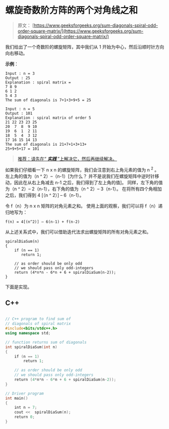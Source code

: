 # 螺旋奇数阶方阵的两个对角线之和

> 原文： [https://www.geeksforgeeks.org/sum-diagonals-spiral-odd-order-square-matrix/](https://www.geeksforgeeks.org/sum-diagonals-spiral-odd-order-square-matrix/)

我们给出了一个奇数阶的螺旋矩阵，其中我们从 1 开始为中心，然后沿顺时针方向向右移动。

**示例**：

```
Input : n = 3 
Output : 25
Explanation : spiral matrix = 
7 8 9
6 1 2
5 4 3
The sum of diagonals is 7+1+3+9+5 = 25

Input : n = 5
Output : 101
Explanation : spiral matrix of order 5
21 22 23 23 25
20  7  8  9 10
19  6  1  2 11
18  5  4  3 12
17 16 15 14 13
The sum of diagonals is 21+7+1+3+13+
25+9+5+17 = 101

```

> [推荐：请先在“ ***实践*** ”上解决它，然后再继续解决。](https://practice.geeksforgeeks.org/problems/diagonal-sum/0)

如果我们仔细看一下 n x n 的螺旋矩阵，我们会注意到右上角元素的值为 n <sup>2</sup> 。 左上角的值为（n ^ 2）–（n-1）[为什么？ 并不是说我们在螺旋矩阵中逆时针移动，因此在从右上角减去 n-1 之后，我们得到了左上角的值]。 同样，左下角的值为（n ^ 2）– 2（n-1），右下角的值为（n ^ 2）– 3（n-1）。 在将所有四个角相加之后，我们得到 4 [（n ^ 2）] – 6（n-1）。

令 f（n）为 n x n 矩阵的对角元素之和。 使用上面的观察，我们可以将 f（n）递归地写为：

```
f(n) = 4[(n^2)] – 6(n-1) + f(n-2)  
```

从上述关系式中，我们可以借助迭代法求出螺旋矩阵的所有对角元素之和。

```
spiralDiaSum(n)
{
    if (n == 1)
       return 1;

    // as order should be only odd
    // we should pass only odd-integers
    return (4*n*n - 6*n + 6 + spiralDiaSum(n-2));
}

```

下面是实现。

## C++ 

```cpp

// C++ program to find sum of 
// diagonals of spiral matrix 
#include<bits/stdc++.h> 
using namespace std; 

// function returns sum of diagonals 
int spiralDiaSum(int n) 
{ 
    if (n == 1) 
        return 1; 

    // as order should be only odd 
    // we should pass only odd-integers 
    return (4*n*n - 6*n + 6 + spiralDiaSum(n-2)); 
} 

// Driver program 
int main() 
{ 
    int n = 7; 
    cout <<  spiralDiaSum(n); 
    return 0; 
} 

```